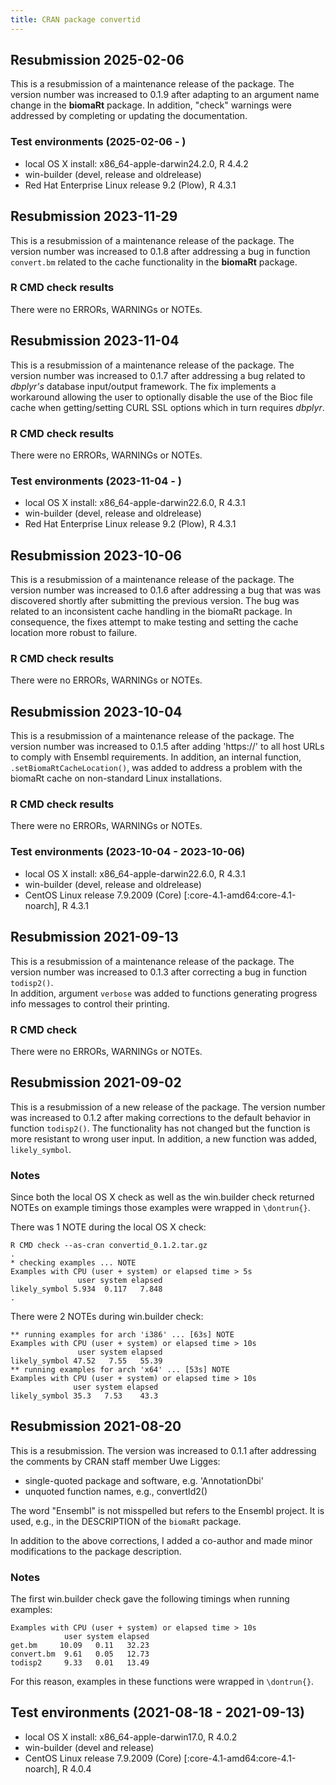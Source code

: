 ```yaml
---
title: CRAN package convertid
---
```


## Resubmission 2025-02-06
This is a resubmission of a maintenance release of the package. The version number was increased to 0.1.9 after adapting to an argument name change in the __biomaRt__ package. In addition, "check" warnings were addressed by completing or updating the documentation.

### Test environments (2025-02-06 - )
* local OS X install: x86_64-apple-darwin24.2.0, R 4.4.2
* win-builder (devel, release and oldrelease)
* Red Hat Enterprise Linux release 9.2 (Plow), R 4.3.1

## Resubmission 2023-11-29
This is a resubmission of a maintenance release of the package. The version number was increased to 0.1.8 after addressing a bug in function `convert.bm` related to the cache functionality in the __biomaRt__ package.

### R CMD check results
There were no ERRORs, WARNINGs or NOTEs.  

## Resubmission 2023-11-04
This is a resubmission of a maintenance release of the package. The version number was increased to 0.1.7 after addressing a bug related to *dbplyr's* database input/output framework. The fix implements a workaround allowing the user to optionally disable the use of the Bioc file cache when getting/setting CURL SSL options which in turn requires *dbplyr*.

### R CMD check results
There were no ERRORs, WARNINGs or NOTEs.  

### Test environments (2023-11-04 - )
* local OS X install: x86_64-apple-darwin22.6.0, R 4.3.1
* win-builder (devel, release and oldrelease)
* Red Hat Enterprise Linux release 9.2 (Plow), R 4.3.1

## Resubmission 2023-10-06
This is a resubmission of a maintenance release of the package. The version number was increased to 0.1.6 after addressing a bug that was was discovered shortly after submitting the previous version. The bug was related to an inconsistent cache handling in the biomaRt package. In consequence, the fixes attempt to make testing and setting the cache location more robust to failure.

### R CMD check results
There were no ERRORs, WARNINGs or NOTEs.  

## Resubmission 2023-10-04
This is a resubmission of a maintenance release of the package. The version number was increased to 0.1.5 after adding 'https://' to all host URLs to comply with Ensembl requirements. In addition, an internal function, `.setBiomaRtCacheLocation()`, was added to address a problem with the biomaRt cache on non-standard Linux installations.  

### R CMD check results
There were no ERRORs, WARNINGs or NOTEs.  

### Test environments (2023-10-04 - 2023-10-06)
* local OS X install: x86_64-apple-darwin22.6.0, R 4.3.1
* win-builder (devel, release and oldrelease)
* CentOS Linux release 7.9.2009 (Core) [:core-4.1-amd64:core-4.1-noarch], R 4.3.1

## Resubmission 2021-09-13
This is a resubmission of a maintenance release of the package. The version number was increased to 0.1.3 after correcting a bug in function `todisp2()`.  
In addition, argument `verbose` was added to functions generating progress info messages to control their printing.  

### R CMD check
There were no ERRORs, WARNINGs or NOTEs.  

## Resubmission 2021-09-02
This is a resubmission of a new release of the package. The version number was increased to 0.1.2 after making corrections to the default behavior in function `todisp2()`. The functionality has not changed but the function is more resistant to wrong user input. In addition, a new function was added, `likely_symbol`.  

### Notes
Since both the local OS X check as well as the win.builder check returned NOTEs on example timings those examples were wrapped in `\dontrun{}`.  

There was 1 NOTE during the local OS X check:  

```
R CMD check --as-cran convertid_0.1.2.tar.gz
.
* checking examples ... NOTE
Examples with CPU (user + system) or elapsed time > 5s
               user system elapsed
likely_symbol 5.934  0.117   7.848
.
```

There were 2 NOTEs during win.builder check:  

```
** running examples for arch 'i386' ... [63s] NOTE
Examples with CPU (user + system) or elapsed time > 10s
               user system elapsed
likely_symbol 47.52   7.55   55.39
** running examples for arch 'x64' ... [53s] NOTE
Examples with CPU (user + system) or elapsed time > 10s
              user system elapsed
likely_symbol 35.3   7.53    43.3
```

## Resubmission 2021-08-20
This is a resubmission. The version was increased to 0.1.1 after addressing the comments by CRAN staff member Uwe Ligges:

* single-quoted package and software, e.g. 'AnnotationDbi'
* unquoted function names, e.g., convertId2()

The word "Ensembl" is not misspelled but refers to the Ensembl project. It is used, e.g., in the DESCRIPTION of the `biomaRt` package.

In addition to the above corrections, I added a co-author and made minor modifications to the package description.

### Notes
The first win.builder check gave the following timings when running examples:  

```
Examples with CPU (user + system) or elapsed time > 10s
            user system elapsed
get.bm     10.09   0.11   32.23
convert.bm  9.61   0.05   12.73
todisp2     9.33   0.01   13.49
```

For this reason, examples in these functions were wrapped in `\dontrun{}`.

## Test environments (2021-08-18 - 2021-09-13)
* local OS X install: x86_64-apple-darwin17.0, R 4.0.2
* win-builder (devel and release)
* CentOS Linux release 7.9.2009 (Core) [:core-4.1-amd64:core-4.1-noarch], R 4.0.4
